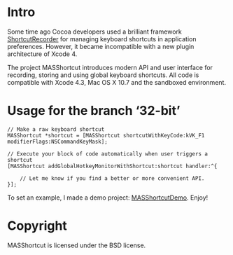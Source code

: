 # Intro

Some time ago Cocoa developers used a brilliant framework [ShortcutRecorder](http://wafflesoftware.net/shortcut/) for managing keyboard shortcuts in application preferences. However, it became incompatible with a new plugin architecture of Xcode 4.

The project MASShortcut introduces modern API and user interface for recording, storing and using global keyboard shortcuts. All code is compatible with Xcode 4.3, Mac OS X 10.7 and the sandboxed environment.

# Usage for the branch ‘32-bit’

	// Make a raw keyboard shortcut
	MASShortcut *shortcut = [MASShortcut shortcutWithKeyCode:kVK_F1 modifierFlags:NSCommandKeyMask];

	// Execute your block of code automatically when user triggers a shortcut
	[MASShortcut addGlobalHotkeyMonitorWithShortcut:shortcut handler:^{
		
		// Let me know if you find a better or more convenient API.
	}];

To set an example, I made a  demo project: [MASShortcutDemo](https://github.com/shpakovski/MASShortcutDemo). Enjoy!

# Copyright

MASShortcut is licensed under the BSD license.